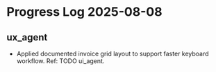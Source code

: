# Progress Log 2025-08-08

## ux_agent

- Applied documented invoice grid layout to support faster keyboard workflow. Ref: TODO ui_agent.
